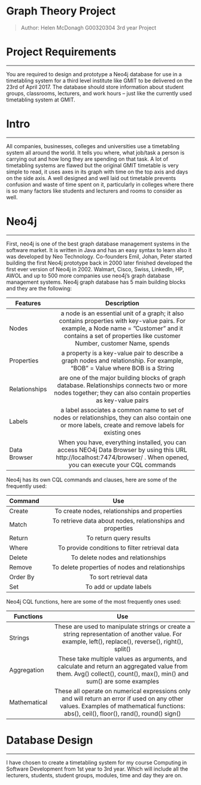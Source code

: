 # Graph Theory Project
> Author: Helen McDonagh    G00320304      3rd year Project

# Project Requirements
---------------------------------------------------------------------
You are required to design and prototype a Neo4j database for use in a timetabling system for a third level institute like GMIT to be delivered on the 23rd of April 2017. The database should store information about student groups, classrooms, lecturers, and work hours – just like the currently used timetabling system at GMIT.

# Intro
---------------------------------------------------------------------
All companies, businesses, colleges and universities use a timetabling system all around the world. It tells you where, what job/task a person is carrying out and how long they are spending on that task. A lot of timetabling systems are flawed but the original GMIT timetable is very simple to read, it uses axes in its graph with time on the top axis and days on the side axis. A well designed and well laid out timetable prevents confusion and waste of time spent on it, particularly in colleges where there is so many factors like students and lecturers and rooms to consider as well. 

# Neo4j
---------------------------------------------------------------------
First, neo4j is one of the best graph database management systems in the software market. It is written in Java and has an easy syntax to learn also it was developed by Neo Technology. Co-founders Emil, Johan, Peter started building the first Neo4j prototype back in 2000 later finished developed the first ever version of Neo4j in 2002. Walmart, Cisco, Swiss, LinkedIn, HP, AWOL and up to 500 more companies use neo4j’s graph database management systems. Neo4j graph database has 5 main building blocks and they are the following:

| Features | Description  | 
| ------------- |:-------------:| 
| Nodes | a node is an essential unit of a graph; it also contains properties with key-value pairs. For example, a Node name = ”Customer” and it contains a set of properties like customer Number, customer Name, spends |
| Properties | a property is a key-value pair to describe a graph nodes and relationship. For example, “BOB” = Value where BOB is a String |
| Relationships | are one of the major building blocks of graph database. Relationships connects two or more nodes together; they can also contain properties as key-value pairs |
| Labels | a label associates a common name to set of nodes or relationships, they can also contain one or more labels, create and remove labels for existing ones |
| Data Browser | When you have, everything installed, you can access NEO4j Data Browser by using this URL http://localhost:7474/browser/ . When opened, you can execute your CQL commands |

Neo4j has its own CQL commands and clauses, here are some of the frequently used:

| Command        | Use           | 
| ------------- |:-------------:| 
| Create |To create nodes, relationships and properties  | 
| Match | To retrieve data about nodes, relationships and properties | 
| Return | To return query results | 
| Where | To provide conditions to filter retrieval data | 
| Delete | To delete nodes and relationships | 
| Remove | To delete properties of nodes and relationships | 
| Order By | To sort retrieval data |
| Set | To add or update labels | 		

Neo4j CQL functions, here are some of the most frequently ones used:

| Functions        | Use          | 
| ------------- |:-------------:| 
| Strings      | These are used to manipulate strings or create a string representation of another value. For example, left(), replace(), reverse(), right(), split() | 
| Aggregation      | These take multiple values as arguments, and calculate and return an aggregated value from them. Avg() collect(), count(), max(), min() and sum() are some examples | 
| Mathematical | These all operate on numerical expressions only and will return an error if used on any other values. Examples of mathematical functions: abs(), ceil(), floor(), rand(), round() sign() | 


# Database Design
---------------------------------------------------------------------
I have chosen to create a timetabling system for my course Computing in Software Development from 1st year to 3rd year. Which will include all the lecturers, students, student groups, modules, time and day they are on. 
